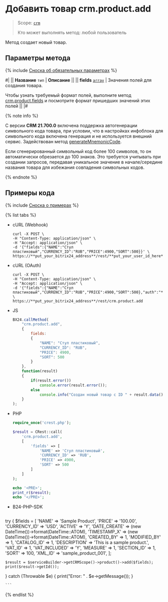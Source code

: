 # Добавить товар crm.product.add

> Scope: [`crm`](../../../scopes/permissions.md)
>
> Кто может выполнять метод: любой пользователь

Метод создает новый товар.

## Параметры метода

{% include [Сноска об обязательных параметрах](../../../../_includes/required.md) %}

#|
|| **Название**
`тип` | **Описание** ||
|| **fields**
[`array`](../../../data-types.md) | Значения полей для создания товара.

Чтобы узнать требуемый формат полей, выполните метод [crm.product.fields](./crm-product-fields.md) и посмотрите формат пришедших значений этих полей ||
|#

{% note info %}

С версии **CRM 21.700.0** включена поддержка автогенерации символьного кода товара, при условии, что в настройках инфоблока для символьного кода включена генерация и не используется внешний сервис. Задействован метод [generateMnemonicCode](https://dev.1c-bitrix.ru/api_help/iblock/classes/ciblockelement/generatemnemoniccode.php).

Если сгенерированный символьный код более 100 символов, то он автоматически обрезается до 100 знаков. Это требуется учитывать при создании запросов, передавая уникальное значение в начале/середине названия товара для избежания совпадения символьных кодов.

{% endnote %}

## Примеры кода

{% include [Сноска о примерах](../../../../_includes/examples.md) %}

{% list tabs %}

- cURL (Webhook)

    ```http
    curl -X POST \
    -H "Content-Type: application/json" \
    -H "Accept: application/json" \
    -d '{"fields":{"NAME":"Стул пластиковый","CURRENCY_ID":"RUB","PRICE":4900,"SORT":500}}' \
    https://**put_your_bitrix24_address**/rest/**put_your_user_id_here**/**put_your_webbhook_here**/crm.product.add
    ```

- cURL (OAuth)

    ```http
    curl -X POST \
    -H "Content-Type: application/json" \
    -H "Accept: application/json" \
    -d '{"fields":{"NAME":"Стул пластиковый","CURRENCY_ID":"RUB","PRICE":4900,"SORT":500},"auth":"**put_access_token_here**"}' \
    https://**put_your_bitrix24_address**/rest/crm.product.add
    ```

- JS

    ```js
    BX24.callMethod(
        "crm.product.add",
        {
            fields:
            {
                "NAME": "Стул пластиковый",
                "CURRENCY_ID": "RUB",
                "PRICE": 4900,
                "SORT": 500
            }
        },
        function(result)
        {
            if(result.error())
                console.error(result.error());
            else
                console.info("Создан новый товар с ID " + result.data());
        }
    );
    ```

- PHP

    ```php
    require_once('crest.php');

    $result = CRest::call(
        'crm.product.add',
        [
            'fields' => [
                'NAME' => 'Стул пластиковый',
                'CURRENCY_ID' => 'RUB',
                'PRICE' => 4900,
                'SORT' => 500
            ]
        ]
    );

    echo '<PRE>';
    print_r($result);
    echo '</PRE>';
    ```

- B24-PHP-SDK

    ```php
    
try {
    $fields = [
        'NAME' => 'Sample Product',
        'PRICE' => '100.00',
        'CURRENCY_ID' => 'USD',
        'ACTIVE' => 'Y',
        'DATE_CREATE' => (new DateTime())->format(DateTime::ATOM),
        'TIMESTAMP_X' => (new DateTime())->format(DateTime::ATOM),
        'CREATED_BY' => 1,
        'MODIFIED_BY' => 1,
        'CATALOG_ID' => 1,
        'DESCRIPTION' => 'This is a sample product.',
        'VAT_ID' => 1,
        'VAT_INCLUDED' => 'Y',
        'MEASURE' => 1,
        'SECTION_ID' => 1,
        'SORT' => 100,
        'XML_ID' => 'sample_product_001',
    ];

    $result = $serviceBuilder->getCRMScope()->product()->add($fields);
    print($result->getId());
} catch (Throwable $e) {
    print("Error: " . $e->getMessage());
}

    ```
{% endlist %}